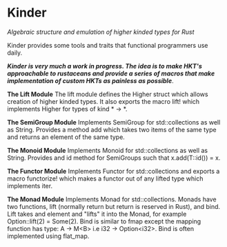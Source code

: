 # Kinder
*Algebraic structure and emulation of higher kinded types for Rust*

Kinder provides some tools and traits that functional programmers use daily.

***Kinder is very much a work in progress. The idea is to make HKT's approachable to rustaceans and provide a series of macros that make implementation of custom HKTs as painless as possible***.

**The Lift Module**
The lift module defines the Higher struct which allows creation of higher kinded types.
It also exports the macro lift! which implements Higher for types of kind * -> *.

**The SemiGroup Module**
Implements SemiGroup for std::collections as well as String.
Provides a method add which takes two items of the same type and returns an element of the same type.

**The Monoid Module**
Implements Monoid for std::collections as well as String.
Provides and id method for SemiGroups such that x.add(T::id()) = x.

**The Functor Module**
Implements Functor for std::collections and exports a macro functorize! which
makes a functor out of any lifted type which implements iter.

**The Monad Module**
Implements Monad for std::collections.
Monads have two functions, lift (normally return but return is reserved in Rust), and bind.
Lift takes and element and "lifts" it into the Monad, for example Option::lift(2) = Some(2).
Bind is similar to fmap except the mapping function has type: A -> M\<B> i.e i32 -> Option\<i32>.
Bind is often implemented using flat_map.
